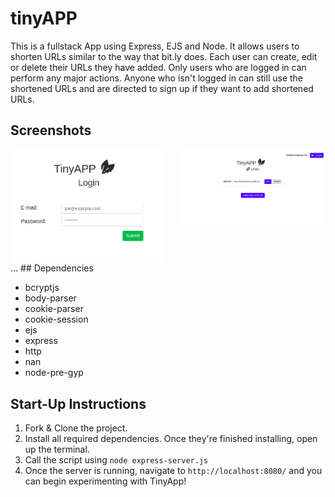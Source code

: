 # tinyAPP
This is a fullstack App using Express, EJS and Node. It allows users to shorten URLs similar to the way that bit.ly does. Each user can create, edit or delete their URLs they have added. Only users who are logged in can perform any major actions. Anyone who isn't logged in can still use the shortened URLs and are directed to sign up if they want to add shortened URLs.

## Screenshots
<img alt="Screenshot of the Log in Page" src="https://github.com/matt6frey/tinyAPP/blob/master/docs/login-tinyApp.png" width="49%" height="auto" align="left">
<img alt="Screenshot of the main page when logged in." width="46%" height="auto" src="https://github.com/matt6frey/tinyAPP/blob/master/docs/logged-in.png" align="right">

<div style="clear:both;"></div>
...
## Dependencies

- bcryptjs
- body-parser
- cookie-parser
- cookie-session
- ejs
- express
- http
- nan
- node-pre-gyp

## Start-Up Instructions

1. Fork & Clone the project.
2. Install all required dependencies. Once they're finished installing, open up the terminal.
3. Call the script using `node express-server.js`
4. Once the server is running, navigate to `http://localhost:8080/` and you can begin experimenting with TinyApp!

